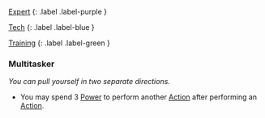 [Expert](Game/Advancement-List?Expert=true)
{: .label .label-purple }

[Tech](Game/Tech)
{: .label .label-blue }

[Training](Game/Advancement-List?Training=true)
{: .label .label-green }

### Multitasker

_You can pull yourself in two separate directions._

- You may spend 3 [Power](Game/Core/Blocks/Power) to perform another [Action](Game/Core/Terminology#Action) after performing an [Action](Game/Core/Terminology#Action).
